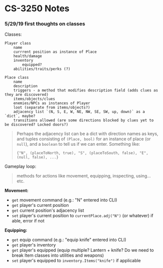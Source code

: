 # CS-3250 Notes

### 5/29/19 first thoughts on classes

Classes:


```
Player class
    name
    currrent position as instance of Place
    health/damage
    inventory
        equipped?
    abilities/traits/perks (?)

Place class
    name
    description
    triggers - a method that modifies description field (adds clues as they are discovered)
    items/objects/clues
    enemies/NPCs as instances of Player
    loot (separate from items/objects?)
    adjacency list `(N, S, E, W, NE, NW, SE, SW, up, down)` as a `dict`, maybe?
    transitions allowed (are some directions blocked by clues yet to be discovered? Locked doors?)
```


> Perhaps the adjacency list can be a dict with direction names as keys, and tuples consisting of `(Place, bool)` for an instance of place (or `null`), and a `boolean` to tell us if we can enter. Something like:
>
>
> `{"N", (placeToNorth, true), "S", (placeToSouth, false), "E", (null, false), ...}`


Gameplay loop:


> methods for actions like movement, equipping, inspecting, using... etc.


**Movement:**
* `get` movement command (e.g.: "N" entered into CLI)
* `get` player's current position
* `get` current position's adjacency list
* `set` player's current position to `currentPlace.adj("N")` (or whatever) if able, error if not

**Equipping:**
* `get` equip command (e.g.: "equip knife" entered into CLI)
* `get` player's inventory
* `get` player's equipped (equip multiple? Lantern + knife? Do we need to break Item classes into utilities and weapons)
* `set` player's equipped to `inventory.Items("knife")` if applicable
